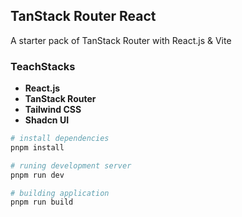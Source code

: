 ## **TanStack Router React**

A starter pack of TanStack Router with React.js & Vite

### **TeachStacks**

- **React.js**
- **TanStack Router**
- **Tailwind CSS**
- **Shadcn UI**

```bash
# install dependencies
pnpm install
```

```bash
# runing development server
pnpm run dev
```

```bash
# building application
pnpm run build
```

